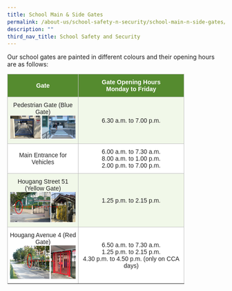 ```yaml
---
title: School Main & Side Gates
permalink: /about-us/school-safety-n-security/school-main-n-side-gates/
description: ""
third_nav_title: School Safety and Security
---
```

Our school gates are painted in different colours and their opening hours are as follows:  

<style type="text/css">
.tg  {border-collapse:collapse;border-spacing:0;}
.tg td{border-color:black;border-style:solid;border-width:1px;font-family:Arial, sans-serif;font-size:14px;
  overflow:hidden;padding:10px 5px;word-break:normal;}
.tg th{border-color:black;border-style:solid;border-width:1px;font-family:Arial, sans-serif;font-size:14px;
  font-weight:normal;overflow:hidden;padding:10px 5px;word-break:normal;}
.tg .tg-zgkh{background-color:#558B2F;border-color:#c0c0c0;color:#FFF;font-weight:bold;text-align:center;vertical-align:middle}
.tg .tg-gmq1{background-color:#F1F8E9;border-color:#c0c0c0;color:#222;text-align:center;vertical-align:middle}
.tg .tg-tv98{background-color:#FFF;border-color:#c0c0c0;color:#222;text-align:center;vertical-align:middle}
</style>
<table class="tg" style="undefined;table-layout: fixed; width: 410px">
<colgroup>
<col style="width: 210.003906px">
<col style="width: 338.003906px">
</colgroup>
<thead>
  <tr>
    <th class="tg-zgkh"><span style="color:#FFF;background-color:#558B2F">Gate</span></th>
    <th class="tg-zgkh"><span style="color:#FFF;background-color:#558B2F">Gate Opening Hours <br> Monday to Friday</span></th>
  </tr>
</thead>
<tbody>
  <tr>
    <td class="tg-gmq1"><span style="color:#222;background-color:#F1F8E9">Pedestrian Gate (Blue Gate)
			<img src="/images/2023/blue%20gate.JPG" style="width:400px;height:auto;" align="center">
			</span></td>
    <td class="tg-gmq1"><span style="color:#222;background-color:#F1F8E9">6.30 a.m. to 7.00 p.m.</span></td>
  </tr>
  <tr>
    <td class="tg-tv98"><span style="color:#222;background-color:#FFF">Main Entrance for Vehicles</span></td>
    <td class="tg-tv98"><span style="color:#222;background-color:#FFF">6.00 a.m. to 7.30 a.m.<br>
			8.00 a.m. to 1.00 p.m.<br>
			2.00 p.m. to 7.00 p.m. </span><br></td>
  </tr>
  <tr>
    <td class="tg-gmq1"><span style="color:#222;background-color:#F1F8E9">Hougang Street 51 (Yellow Gate)
						<img src="/images/2023/yellow%20gate.JPG" style="width:400px;height:auto;" align="center">
			</span></td>
    <td class="tg-gmq1"><span style="color:#222;background-color:#F1F8E9">1.25 p.m. to 2.15 p.m.</span></td>
  </tr>
  <tr>
    <td class="tg-tv98"><span style="color:#222;background-color:#FFF">Hougang Avenue 4 (Red Gate)
<img src="/images/2023/red%20gate.JPG" style="width:400px;height:auto;" align="center">
			</span></td>
    <td class="tg-tv98"><span style="color:#222;background-color:#FFF">6.50 a.m. to 7.30 a.m.<br>
1.25 p.m. to 2.15 p.m.<br>
			4.30 p.m. to 4.50 p.m. (only on CCA days)
			</span></td>
  </tr>
  <tr>
</tr></tbody>
</table>